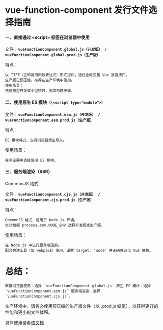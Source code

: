 # vue-function-component 发行文件选择指南
#### 一、直接通过 \<script> 标签在浏览器中使用

 文件：**`vueFunctionComponent.global.js（开发版） / vueFunctionComponent.global.prod.js（生产版）`**

 特点：

    以 IIFE（立即调用函数表达式）形式提供，通过全局变量 Vue 暴露接口。
    生产版已预压缩，推荐在生产环境中使用。
    使用场景：
    快速原型开发或小型项目，无需构建步骤。

#### 二、使用原生 ES 模块`（\<script type="module">）`

 文件：**`vueFunctionComponent.esm.js（开发版） / vueFunctionComponent.esm.prod.js（生产版）`**

 特点：

    ES 模块格式，支持浏览器原生导入。

  使用场景：
  
    在浏览器中直接使用 ES 模块。
#### 三、服务端渲染（SSR）

 CommonJS 格式

  文件：**`vueFunctionComponent.cjs.js（开发版） / vueFunctionComponent.cjs.prod.js（生产版）`**

  特点：

    CommonJS 格式，适用于 Node.js 环境。
    自动根据 process.env.NODE_ENV 选择开发版或生产版。
  使用场景：

    在 Node.js 中进行服务端渲染。
    配合构建工具（如 webpack）使用，设置 target: 'node' 并正确外部化 Vue 依赖。
# 总结：

    直接浏览器使用：选择 `vueFunctionComponent.global.js` 原生 ES 模块：选择 `vueFunctionComponent.esm.js` 服务端渲染：选择 `vueFunctionComponent.cjs.js`。


生产环境中，请务必使用预压缩的生产版文件（以 .prod.js 结尾），以获得更好的性能和更小的文件体积。

具体使用请看[该文档](https://blog.csdn.net/m0_73591473/article/details/149468412)
